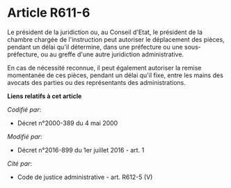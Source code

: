 # Article R611-6

Le président de la juridiction ou, au Conseil d'Etat, le président de la  chambre chargée de l'instruction peut autoriser le
déplacement des pièces, pendant un délai qu'il détermine, dans une préfecture ou une sous-préfecture, ou au greffe d'une
autre juridiction administrative. 

En cas de nécessité reconnue, il peut également autoriser la remise momentanée de ces pièces, pendant un délai qu'il fixe,
entre les mains des avocats des parties ou des représentants des administrations.

**Liens relatifs à cet article**

_Codifié par_:

  - Décret n°2000-389 du 4 mai 2000

_Modifié par_:

  - Décret n°2016-899 du 1er juillet 2016 - art. 1

_Cité par_:

  - Code de justice administrative - art. R612-5 (V)
